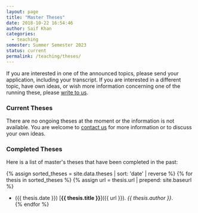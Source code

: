 ```yaml
---
layout: page
title: "Master Theses"
date: 2018-10-22 16:54:46
author: Saif Khan
categories:
  - teaching
semester: Summer Semester 2023
status: current
permalink: /teaching/theses/
---
```


If you are interested in one of the announced topics, please send your application, including your transcript. If you are interested in a different topic, have own ideas, or wish more information concerning one of the running these, please [write to us](/contact).

### Current Theses

There are no ongoing theses at the moment or the information is not available. You are welcome to [contact us](/contact) for more information or to discuss your own ideas.

### Completed Theses

Here is a list of master's theses that have been completed in the past:

{% assign sorted_theses = site.data.theses | sort: 'date' | reverse %}
{% for thesis in sorted_theses %}
{% assign url = thesis.url | prepend: site.baseurl %}
- ({{ thesis.date }}) [__{{ thesis.title }}__]({{ url }}). _{{ thesis.author }}_. <br>
{% endfor %}